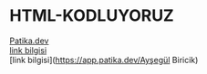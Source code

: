 # HTML-KODLUYORUZ
[Patika.dev](https://www.patika.dev/tr) <br>
[link bilgisi](https://github.com//aysegulbrck) <br>
[link bilgisi](https://app.patika.dev/Ayşegül Biricik) <br>
